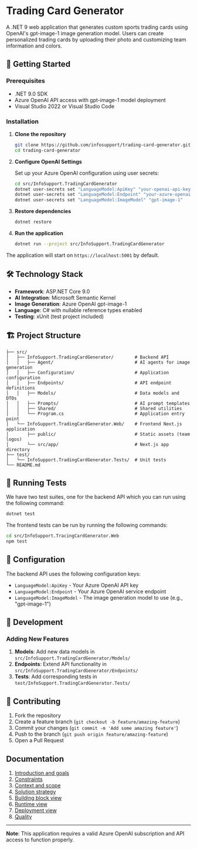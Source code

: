 # Trading Card Generator

A .NET 9 web application that generates custom sports trading cards using OpenAI's
gpt-image-1 image generation model. Users can create personalized trading cards by
uploading their photo and customizing team information and colors.

## 🚀 Getting Started

### Prerequisites

- .NET 9.0 SDK
- Azure OpenAI API access with gpt-image-1 model deployment
- Visual Studio 2022 or Visual Studio Code

### Installation

1. **Clone the repository**

   ```bash
   git clone https://github.com/infosupport/trading-card-generator.git
   cd trading-card-generator
   ```

2. **Configure OpenAI Settings**
   
   Set up your Azure OpenAI configuration using user secrets:

   ```bash
   cd src/InfoSupport.TradingCardGenerator
   dotnet user-secrets set "LanguageModel:ApiKey" "your-openai-api-key"
   dotnet user-secrets set "LanguageModel:Endpoint" "your-azure-openai-endpoint"
   dotnet user-secrets set "LanguageModel:ImageModel" "gpt-image-1"
   ```

3. **Restore dependencies**

   ```bash
   dotnet restore
   ```

4. **Run the application**

   ```bash
   dotnet run --project src/InfoSupport.TradingCardGenerator
   ```

The application will start on `https://localhost:5001` by default.

## 🛠️ Technology Stack

- **Framework**: ASP.NET Core 9.0
- **AI Integration**: Microsoft Semantic Kernel
- **Image Generation**: Azure OpenAI gpt-image-1
- **Language**: C# with nullable reference types enabled
- **Testing**: xUnit (test project included)

## 🏗️ Project Structure

```text
├── src/
│   ├── InfoSupport.TradingCardGenerator/        # Backend API
│   │   ├── Agent/                               # AI agents for image generation
│   │   ├── Configuration/                       # Application configuration
│   │   ├── Endpoints/                           # API endpoint definitions
│   │   ├── Models/                              # Data models and DTOs
│   │   ├── Prompts/                             # AI prompt templates
│   │   ├── Shared/                              # Shared utilities
│   │   └── Program.cs                           # Application entry point
│   └── InfoSupport.TradingCardGenerator.Web/    # Frontend Next.js application
│       ├── public/                              # Static assets (team logos)
│       └── src/app/                             # Next.js app directory
├── test/
│   └── InfoSupport.TradingCardGenerator.Tests/  # Unit tests
└── README.md
```

## 🧪 Running Tests

We have two test suites, one for the backend API which you can run using the following
command:

```bash
dotnet test
```

The frontend tests can be run by running the following commands:

```bash
cd src/InfoSupport.TracingCardGenerator.Web
npm test
```

## 🔧 Configuration

The backend API uses the following configuration keys:

- `LanguageModel:ApiKey` - Your Azure OpenAI API key
- `LanguageModel:Endpoint` - Your Azure OpenAI service endpoint
- `LanguageModel:ImageModel` - The image generation model to use (e.g., "gpt-image-1")

## 🚦 Development

### Adding New Features

1. **Models**: Add new data models in `src/InfoSupport.TradingCardGenerator/Models/`
2. **Endpoints**: Extend API functionality in `src/InfoSupport.TradingCardGenerator/Endpoints/`
3. **Tests**: Add corresponding tests in `test/InfoSupport.TradingCardGenerator.Tests/`

## 🤝 Contributing

1. Fork the repository
2. Create a feature branch (`git checkout -b feature/amazing-feature`)
3. Commit your changes (`git commit -m 'Add some amazing feature'`)
4. Push to the branch (`git push origin feature/amazing-feature`)
5. Open a Pull Request

## Documentation

1. [Introduction and goals](./docs/01-introduction-and-goals.md)
2. [Constraints](./docs/02-constraints.md)
3. [Context and scope](./docs/03-context-and-scope.md)
4. [Solution strategy](./docs/04-solution-strategy.md)
5. [Building block view](./docs/05-building-block-view.md)
6. [Runtime view](./docs/06-runtime-view.md)
7. [Deployment view](./docs/07-deployment-view.md)
8. [Quality](./docs/08-quality.md)

---

**Note**: This application requires a valid Azure OpenAI subscription and API access to function properly.